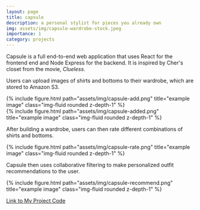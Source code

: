 ```yaml
---
layout: page
title: capsule
description: a personal stylist for pieces you already own
img: assets/img/capsule-wardrobe-stock.jpeg
importance: 1
category: projects
---
```


Capsule is a full end-to-end web application that uses React for the frontend end and Node Express for the backend. It is inspired by Cher's closet from the movie, *Clueless*. 

Users can upload images of shirts and bottoms to their wardrobe, which are stored to Amazon S3.

<div class="row">
    <div class="col-sm mt-3 mt-md-0">
        {% include figure.html path="assets/img/capsule-add.png" title="example image" class="img-fluid rounded z-depth-1" %}
    </div>
    <div class="col-sm mt-3 mt-md-0">
        {% include figure.html path="assets/img/capsule-added.png" title="example image" class="img-fluid rounded z-depth-1" %}
    </div>
</div>

After building a wardrobe, users can then rate different combinations of shirts and bottoms. 
<div class="row">
    <div class="col-sm mt-3 mt-md-0">
        {% include figure.html path="assets/img/capsule-rate.png" title="example image" class="img-fluid rounded z-depth-1" %}
    </div>
</div>

Capsule then uses collaborative filtering to make personalized outfit recommendations to the user.

<div class="row">
    <div class="col-sm mt-3 mt-md-0">
        {% include figure.html path="assets/img/capsule-recommend.png" title="example image" class="img-fluid rounded z-depth-1" %}
    </div>
</div>

<a href="https://github.com/gwynethhuynh/capsule-project">Link to My Project Code</a>



